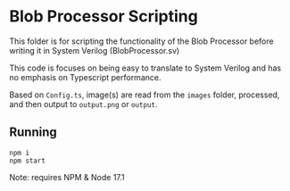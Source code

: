 # Blob Processor Scripting

This folder is for scripting the functionality of the Blob Processor before writing it in System Verilog (BlobProcessor.sv)

This code is focuses on being easy to translate to System Verilog and has no emphasis on Typescript performance.

Based on `Config.ts`, image(s) are read from the `images` folder, processed, and then output to `output.png` or `output`.

## Running

```
npm i
npm start
```

Note: requires NPM & Node 17.1
